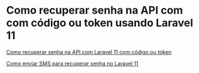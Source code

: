 # Como recuperar senha na API com com código ou token usando Laravel 11

[Como recuperar senha na API com Laravel 11 com código ou token](<https://youtu.be/PN7p9dzwjqw?si=7Otpiy8Vl1keI5Tm>)

[Como enviar SMS para recuperar senha no Laravel 11](<https://www.youtube.com/watch?v=v0rnXWOBlCw>)
